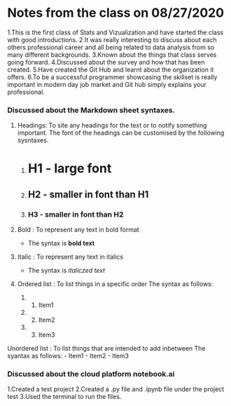 # Notes from the class on 08/27/2020

1.This is the first class of Stats and Vizualization and have started the class with good introductions.
2.It was really interesting to discuss about each others professional career and all being related to data analysis from so many different backgrounds.
3.Known about the things that class serves going forward.
4.Discussed about the survey and how that has been created.
5.Have created the Git Hub and learnt about the organization it offers.
6.To be a successful programmer showcasing the skillset is really important in modern day job market and Git hub simply explains your professional.

### Discussed about the Markdown sheet syntaxes.

1. Headings: To site any headings for the text or to notify something important.
   The font of the headings can be customised by the following sysntaxes.
    1. # H1 - large font
    2. ## H2 - smaller in font than H1 
    3. ### H3 - smaller in font than H2
    
2. Bold : To represent any text in bold format
   - The syntax is **bold text**
  
3. Italic : To represent any text in italics
   - The syntax is *italiczed text*
 
4. Ordered list : To list things in a specific order
   The syntax as follows: 
    1. 1. Item1
    2. 2. Item2
    3. 3. Item3
   
Unordered list : To list things that are intended to add inbetween 
  The syantax as follows:
    - Item1
    - Item2
    - Item3
    
 ### Discussed about the cloud platform notebook.ai
 1.Created a test project 
 2.Created a .py file and .ipynb file under the project test
 3.Used the terminal to run the files.
      
